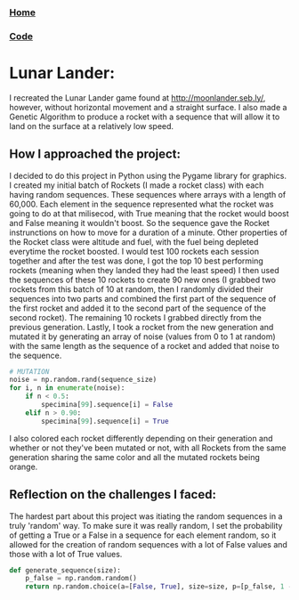 ### [Home](index.html)
### [Code](https://github.com/mrprokoala/lunar-lander)

# Lunar Lander: 
I recreated the Lunar Lander game found at http://moonlander.seb.ly/, however, without horizontal movement and a straight surface.
I also made a Genetic Algorithm to produce a rocket with a sequence that will allow it to land on the surface at a relatively low speed.

## How I approached the project: 
I decided to do this project in Python using the Pygame library for graphics.
I created my initial batch of Rockets (I made a rocket class) with each having random sequences. These sequences where 
arrays with a length of 60,000.
Each element in the sequence represented what the rocket was going to do at that milisecod, with True meaning that the 
rocket would boost and False meaning it wouldn't boost.
So the sequence gave the Rocket instrunctions on how to move for a duration of a minute.
Other properties of the Rocket class were altitude and fuel, with the fuel being depleted everytime the rocket boosted.
I would test 100 rockets each session together and after the test was done, I got the top 10 best performing rockets 
(meaning when they landed they had the least speed)
I then used the sequences of these 10 rockets to create 90 new ones (I grabbed two rockets from this batch of 10 at random,
then I randomly divided their sequences into two parts and combined the first part of the sequence of the first rocket and
added it to the second part of the sequence of the second rocket).
The remaining 10 rockets I grabbed directly from the previous generation.
Lastly, I took a rocket from the new generation and mutated it by generating an array of noise (values from 0 to 1 at random)
with the same length as the sequence of a rocket and added that noise to the sequence.
```python
# MUTATION
noise = np.random.rand(sequence_size)
for i, n in enumerate(noise):
    if n < 0.5:
        specimina[99].sequence[i] = False
    elif n > 0.90:
        specimina[99].sequence[i] = True
```
I also colored each rocket differently depending on their generation and whether or not they've been mutated or not, with
all Rockets from the same generation sharing the same color and all the mutated rockets being orange.
 
## Reflection on the challenges I faced: 
The hardest part about this project was itiating the random sequences in a truly 'random' way. To make sure it was really
random, I set the probability of getting a True or a False in a sequence for each element random, so it allowed for the 
creation of random sequences with a lot of False values and those with a lot of True values.
```python
def generate_sequence(size):
    p_false = np.random.random()
    return np.random.choice(a=[False, True], size=size, p=[p_false, 1 - p_false])
```
